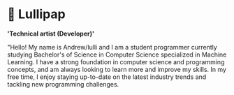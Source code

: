 # 🍭 Lullipap

**'Technical artist (Developer)'**

"Hello! My name is Andrew/lulli and I am a student programmer currently studying Bachelor's of Science in Computer Science specialized in Machine Learning. I have a strong foundation in computer science and programming concepts, and am always looking to learn more and improve my skills. In my free time, I enjoy staying up-to-date on the latest industry trends and tackling new programming challenges. 
